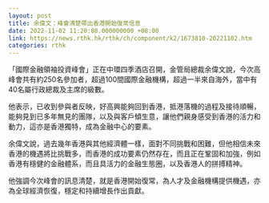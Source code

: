```yaml
---
layout: post
title: 余偉文：峰會清楚帶出香港開始復常信息
date: 2022-11-02 11:20:08.000000000 +08:00
link: https://news.rthk.hk/rthk/ch/component/k2/1673810-20221102.htm
categories: rthk
---
```


「國際金融領袖投資峰會」正在中環四季酒店召開，金管局總裁余偉文說，今次高峰會共有約250名參加者，超過100間國際金融機構，超過一半來自海外，當中有40名屬行政總裁及主席的級數。

他表示，已收到參與者反映，好高興能夠回到香港，抵港落機的過程及接待順暢，能夠見到已多年無見的團隊，以及與客戶傾生意，讓他們親身感受到香港的活力和動力，這亦是香港獨特，成為金融中心的要素。

余偉文說，過去幾年香港與其他經濟體一樣，面對不同挑戰和困難，但他相信未來香港的機遇將比挑戰多，而香港的成功要素仍然存在，而且正在鞏固和加強，例如香港有穩健的金融體系，而且具活力的金融生態圈，以及香港人的拼搏精神。

他強調今次峰會的訊息清楚，就是香港開始復常，為人才及金融機構提供機遇，亦為全球經濟恢復，穩定和持續增長作出貢獻。
